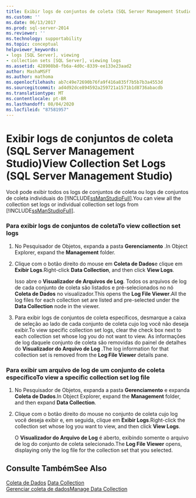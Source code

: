 ```yaml
---
title: Exibir logs de conjuntos de coleta (SQL Server Management Studio) | Microsoft Docs
ms.custom: ''
ms.date: 06/13/2017
ms.prod: sql-server-2014
ms.reviewer: ''
ms.technology: supportability
ms.topic: conceptual
helpviewer_keywords:
- logs [SQL Server], viewing
- collection sets [SQL Server], viewing logs
ms.assetid: 428908b8-fb6a-4d0c-8339-ee133e23aad2
author: MashaMSFT
ms.author: mathoma
ms.openlocfilehash: ab7c49e72690b76fa9f416a835f7b5b7b3a4553d
ms.sourcegitcommit: ad4d92dce894592a259721a1571b1d8736abacdb
ms.translationtype: MT
ms.contentlocale: pt-BR
ms.lasthandoff: 08/04/2020
ms.locfileid: "87581957"
---
```

# <a name="view-collection-set-logs-sql-server-management-studio"></a><span data-ttu-id="386e4-102">Exibir logs de conjuntos de coleta (SQL Server Management Studio)</span><span class="sxs-lookup"><span data-stu-id="386e4-102">View Collection Set Logs (SQL Server Management Studio)</span></span>
  <span data-ttu-id="386e4-103">Você pode exibir todos os logs de conjuntos de coleta ou logs de conjuntos de coleta individuais do [!INCLUDE[ssManStudioFull](../../includes/ssmanstudiofull-md.md)].</span><span class="sxs-lookup"><span data-stu-id="386e4-103">You can view all the collection set logs or individual collection set logs from [!INCLUDE[ssManStudioFull](../../includes/ssmanstudiofull-md.md)].</span></span>  
  
### <a name="to-view-collection-set-logs"></a><span data-ttu-id="386e4-104">Para exibir logs de conjuntos de coleta</span><span class="sxs-lookup"><span data-stu-id="386e4-104">To view collection set logs</span></span>  
  
1.  <span data-ttu-id="386e4-105">No Pesquisador de Objetos, expanda a pasta **Gerenciamento** .</span><span class="sxs-lookup"><span data-stu-id="386e4-105">In Object Explorer, expand the **Management** folder.</span></span>  
  
2.  <span data-ttu-id="386e4-106">Clique com o botão direito do mouse em **Coleta de Dados**e clique em **Exibir Logs**.</span><span class="sxs-lookup"><span data-stu-id="386e4-106">Right-click **Data Collection**, and then click **View Logs**.</span></span>  
  
     <span data-ttu-id="386e4-107">Isso abre o **Visualizador de Arquivos de Log**. Todos os arquivos de log de cada conjunto de coleta são listados e pré-selecionados no nó **Coleta de Dados** no visualizador.</span><span class="sxs-lookup"><span data-stu-id="386e4-107">This opens the **Log File Viewer**.All the log files for each collection set are listed and pre-selected under the **Data Collection** node in the viewer.</span></span>  
  
3.  <span data-ttu-id="386e4-108">Para exibir logs de conjuntos de coleta específicos, desmarque a caixa de seleção ao lado de cada conjunto de coleta cujo log você não deseja exibir.</span><span class="sxs-lookup"><span data-stu-id="386e4-108">To view specific collection set logs, clear the check box next to each collection set whose log you do not want to view.</span></span> <span data-ttu-id="386e4-109">As informações de log daquele conjunto de coleta são removidas do painel de detalhes do **Visualizador do Arquivo de Log** .</span><span class="sxs-lookup"><span data-stu-id="386e4-109">The log information for that collection set is removed from the **Log File Viewer** details pane.</span></span>  
  
### <a name="to-view-a-specific-collection-set-log-file"></a><span data-ttu-id="386e4-110">Para exibir um arquivo de log de um conjunto de coleta específico</span><span class="sxs-lookup"><span data-stu-id="386e4-110">To view a specific collection set log file</span></span>  
  
1.  <span data-ttu-id="386e4-111">No Pesquisador de Objetos, expanda a pasta **Gerenciamento** e expanda **Coleta de Dados**.</span><span class="sxs-lookup"><span data-stu-id="386e4-111">In Object Explorer, expand the **Management** folder, and then expand **Data Collection**.</span></span>  
  
2.  <span data-ttu-id="386e4-112">Clique com o botão direito do mouse no conjunto de coleta cujo log você deseja exibir e, em seguida, clique em **Exibir Logs**.</span><span class="sxs-lookup"><span data-stu-id="386e4-112">Right-click the collection set whose log you want to view, and then click **View Logs**.</span></span>  
  
     <span data-ttu-id="386e4-113">O **Visualizador do Arquivo de Log** é aberto, exibindo somente o arquivo de log do conjunto de coleta selecionado.</span><span class="sxs-lookup"><span data-stu-id="386e4-113">The **Log File Viewer** opens, displaying only the log file for the collection set that you selected.</span></span>  
  
## <a name="see-also"></a><span data-ttu-id="386e4-114">Consulte Também</span><span class="sxs-lookup"><span data-stu-id="386e4-114">See Also</span></span>  
 <span data-ttu-id="386e4-115">[Coleta de Dados](data-collection.md) </span><span class="sxs-lookup"><span data-stu-id="386e4-115">[Data Collection](data-collection.md) </span></span>  
 [<span data-ttu-id="386e4-116">Gerenciar coleta de dados</span><span class="sxs-lookup"><span data-stu-id="386e4-116">Manage Data Collection</span></span>](manage-data-collection.md)  
  
  
